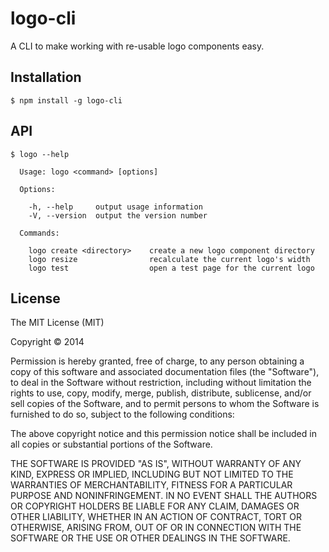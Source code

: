 
# logo-cli

  A CLI to make working with re-usable logo components easy.

## Installation

    $ npm install -g logo-cli

## API

    $ logo --help
    
      Usage: logo <command> [options]
    
      Options:
    
        -h, --help     output usage information
        -V, --version  output the version number
    
      Commands:
    
        logo create <directory>    create a new logo component directory
        logo resize                recalculate the current logo's width
        logo test                  open a test page for the current logo

## License

  The MIT License (MIT)

  Copyright &copy; 2014

  Permission is hereby granted, free of charge, to any person obtaining a copy of this software and associated documentation files (the "Software"), to deal in the Software without restriction, including without limitation the rights to use, copy, modify, merge, publish, distribute, sublicense, and/or sell copies of the Software, and to permit persons to whom the Software is furnished to do so, subject to the following conditions:

  The above copyright notice and this permission notice shall be included in all copies or substantial portions of the Software.

  THE SOFTWARE IS PROVIDED "AS IS", WITHOUT WARRANTY OF ANY KIND, EXPRESS OR IMPLIED, INCLUDING BUT NOT LIMITED TO THE WARRANTIES OF MERCHANTABILITY, FITNESS FOR A PARTICULAR PURPOSE AND NONINFRINGEMENT. IN NO EVENT SHALL THE AUTHORS OR COPYRIGHT HOLDERS BE LIABLE FOR ANY CLAIM, DAMAGES OR OTHER LIABILITY, WHETHER IN AN ACTION OF CONTRACT, TORT OR OTHERWISE, ARISING FROM, OUT OF OR IN CONNECTION WITH THE SOFTWARE OR THE USE OR OTHER DEALINGS IN THE SOFTWARE.